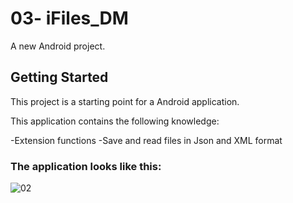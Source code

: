 # 03- iFiles_DM

A new Android project.

## Getting Started

This project is a starting point for a Android application.

This application contains the following knowledge:

-Extension functions
-Save and read files in Json and XML format

### The application looks like this:

![02](https://github.com/user-attachments/assets/6261775a-afbd-44f4-8fd4-785fdd10a154)
